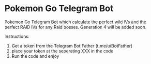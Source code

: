 # Pokemon Go Telegram Bot

Pokemon Go Telegram Bot which calculate the perfect wild IVs and the perfect RAID IVs for any Raid bosses.
Generation 4 will be added soon.

Instructions:

1. Get a token from the Telegram Bot Father (t.me/u/BotFather)
2. place your token at the seperating XXX in the code
3. Run the code and enjoy
